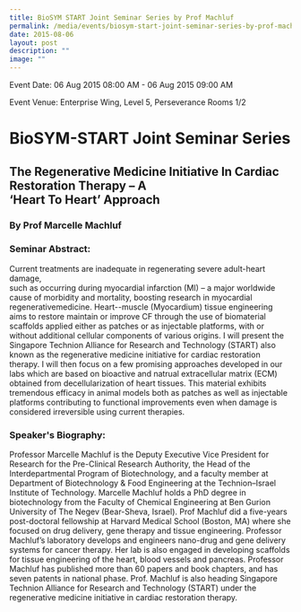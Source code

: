 ```yaml
---
title: BioSYM START Joint Seminar Series by Prof Machluf
permalink: /media/events/biosym-start-joint-seminar-series-by-prof-machluf/
date: 2015-08-06
layout: post
description: ""
image: ""
---
```


Event Date: 06 Aug 2015 08:00 AM - 06 Aug 2015 09:00 AM

Event Venue: Enterprise Wing, Level 5, Perseverance Rooms 1/2

BioSYM-START Joint Seminar Series
=================================

The Regenerative Medicine Initiative In Cardiac Restoration Therapy – A  
‘Heart To Heart’ Approach
---------------------------------------------------------------------------------------------------

### By Prof Marcelle Machluf

### Seminar Abstract:

Current treatments are inadequate in regenerating severe adult-heart damage,  
such as occurring during myocardial infarction (MI) – a major worldwide cause of morbidity and mortality, boosting research in myocardial regenerative­medicine. Heart-­-muscle (Myocardium) tissue engineering aims to restore maintain or improve CF through the use of biomaterial scaffolds applied either as patches or as injectable platforms, with or without additional cellular components of various origins. I will present the Singapore Technion Alliance for Research and Technology (START) also known as the regenerative medicine initiative for cardiac restoration therapy. I will then focus on a few promising approaches developed in our labs which are based on bioactive and natrual extracellular matrix (ECM) obtained from decellularization of heart tissues. This material exhibits tremendous efficacy in animal models both as patches as well as injectable platforms contributing to functional improvements even when damage is considered irreversible using current therapies.  
  

### Speaker's Biography:

Professor Marcelle Machluf is the Deputy Executive Vice President for Research for the Pre-Clinical Research Authority, the Head of the Interdepartmental Program of Biotechnology, and a faculty member at Department of Biotechnology & Food Engineering at the Technion–Israel Institute of Technology. Marcelle Machluf holds a PhD degree in biotechnology from the Faculty of Chemical Engineering at Ben Gurion University of The Negev (Bear-Sheva, Israel). Prof Machluf did a five-years post-doctoral fellowship at Harvard Medical School (Boston, MA) where she focused on drug delivery, gene therapy and tissue engineering. Professor Machluf’s laboratory develops and engineers nano-drug and gene delivery systems for cancer therapy. Her lab is also engaged in developing scaffolds for tissue engineering of the heart, blood vessels and pancreas. Professor Machluf has published more than 60 papers and book chapters, and has seven patents in national phase. Prof. Machluf is also heading Singapore Technion Alliance for Research and Technology (START) under the regenerative medicine initiative in cardiac restoration therapy.